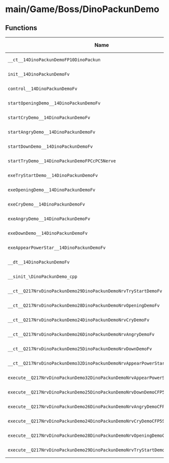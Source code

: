 # main/Game/Boss/DinoPackunDemo

## Functions

| Name | Address | Match % |
|------|---------|---------|
| `__ct__14DinoPackunDemoFP10DinoPackun` | `0x80049968` | :x: (0.0%) |
| `init__14DinoPackunDemoFv` | `0x800499C0` | :x: (0.0%) |
| `control__14DinoPackunDemoFv` | `0x800499C8` | :x: (0.0%) |
| `startOpeningDemo__14DinoPackunDemoFv` | `0x800499CC` | :x: (0.0%) |
| `startCryDemo__14DinoPackunDemoFv` | `0x800499DC` | :x: (0.0%) |
| `startAngryDemo__14DinoPackunDemoFv` | `0x800499EC` | :x: (0.0%) |
| `startDownDemo__14DinoPackunDemoFv` | `0x800499FC` | :x: (0.0%) |
| `startTryDemo__14DinoPackunDemoFPCcPC5Nerve` | `0x80049A0C` | :x: (0.0%) |
| `exeTryStartDemo__14DinoPackunDemoFv` | `0x80049A94` | :x: (0.0%) |
| `exeOpeningDemo__14DinoPackunDemoFv` | `0x80049AF0` | :x: (0.0%) |
| `exeCryDemo__14DinoPackunDemoFv` | `0x80049D08` | :x: (0.0%) |
| `exeAngryDemo__14DinoPackunDemoFv` | `0x80049E18` | :x: (0.0%) |
| `exeDownDemo__14DinoPackunDemoFv` | `0x80049FF8` | :x: (0.0%) |
| `exeAppearPowerStar__14DinoPackunDemoFv` | `0x8004A13C` | :x: (0.0%) |
| `__dt__14DinoPackunDemoFv` | `0x8004A1FC` | :x: (0.0%) |
| `__sinit_\DinoPackunDemo_cpp` | `0x8004A254` | :x: (0.0%) |
| `__ct__Q217NrvDinoPackunDemo29DinoPackunDemoNrvTryStartDemoFv` | `0x8004A2A0` | :x: (0.0%) |
| `__ct__Q217NrvDinoPackunDemo28DinoPackunDemoNrvOpeningDemoFv` | `0x8004A2B0` | :x: (0.0%) |
| `__ct__Q217NrvDinoPackunDemo24DinoPackunDemoNrvCryDemoFv` | `0x8004A2C0` | :x: (0.0%) |
| `__ct__Q217NrvDinoPackunDemo26DinoPackunDemoNrvAngryDemoFv` | `0x8004A2D0` | :x: (0.0%) |
| `__ct__Q217NrvDinoPackunDemo25DinoPackunDemoNrvDownDemoFv` | `0x8004A2E0` | :x: (0.0%) |
| `__ct__Q217NrvDinoPackunDemo32DinoPackunDemoNrvAppearPowerStarFv` | `0x8004A2F0` | :x: (0.0%) |
| `execute__Q217NrvDinoPackunDemo32DinoPackunDemoNrvAppearPowerStarCFP5Spine` | `0x8004A300` | :x: (0.0%) |
| `execute__Q217NrvDinoPackunDemo25DinoPackunDemoNrvDownDemoCFP5Spine` | `0x8004A308` | :x: (0.0%) |
| `execute__Q217NrvDinoPackunDemo26DinoPackunDemoNrvAngryDemoCFP5Spine` | `0x8004A310` | :x: (0.0%) |
| `execute__Q217NrvDinoPackunDemo24DinoPackunDemoNrvCryDemoCFP5Spine` | `0x8004A318` | :x: (0.0%) |
| `execute__Q217NrvDinoPackunDemo28DinoPackunDemoNrvOpeningDemoCFP5Spine` | `0x8004A320` | :x: (0.0%) |
| `execute__Q217NrvDinoPackunDemo29DinoPackunDemoNrvTryStartDemoCFP5Spine` | `0x8004A328` | :x: (0.0%) |
